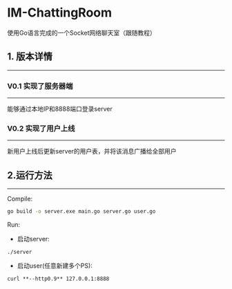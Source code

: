 # IM-ChattingRoom
使用Go语言完成的一个Socket网络聊天室（跟随教程）

## 1. 版本详情
---
### V0.1 实现了服务器端
---
能够通过本地IP和8888端口登录server

### V0.2 实现了用户上线
---
新用户上线后更新server的用户表，并将该消息广播给全部用户

## 2.运行方法
---
Compile:
```bash
go build -o server.exe main.go server.go user.go
```
Run:

- 启动server:
```
./server
```

- 启动user(任意新建多个PS):
```
curl **--http0.9** 127.0.0.1:8888 
```
